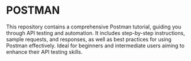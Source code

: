 # POSTMAN
This repository contains a comprehensive Postman tutorial, guiding you through API testing and automation. It includes step-by-step instructions, sample requests, and responses, as well as best practices for using Postman effectively. Ideal for beginners and intermediate users aiming to enhance their API testing skills.
